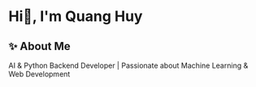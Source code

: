 # Hi👋, I'm Quang Huy 

## ✨ About Me

AI & Python Backend Developer | Passionate about Machine Learning & Web Development






